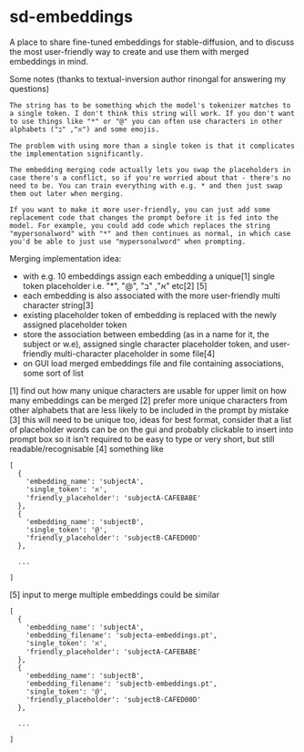 # sd-embeddings
A place to share fine-tuned embeddings for stable-diffusion, and to discuss the most user-friendly way to create and use them with merged embeddings in mind.

Some notes (thanks to textual-inversion author rinongal for answering my questions)

```
The string has to be something which the model's tokenizer matches to a single token. I don't think this string will work. If you don't want to use things like "*" or "@" you can often use characters in other alphabets ("א", "ב") and some emojis.

The problem with using more than a single token is that it complicates the implementation significantly.
```

```
The embedding merging code actually lets you swap the placeholders in case there's a conflict, so if you're worried about that - there's no need to be. You can train everything with e.g. * and then just swap them out later when merging.
```

```
If you want to make it more user-friendly, you can just add some replacement code that changes the prompt before it is fed into the model. For example, you could add code which replaces the string "mypersonalword" with "*" and then continues as normal, in which case you'd be able to just use "mypersonalword" when prompting.
```

Merging implementation idea:
* with e.g. 10 embeddings assign each embedding a unique[1] single token placeholder i.e. "*", "@", "א", "ב" etc[2] [5]
* each embedding is also associated with the more user-friendly multi character string[3]
* existing placeholder token of embedding is replaced with the newly assigned placeholder token
* store the association between embedding (as in a name for it, the subject or w.e), assigned single character placeholder token, and user-friendly multi-character placeholder in some file[4]
* on GUI load merged embeddings file and file containing associations, some sort of list 

[1] find out how many unique characters are usable for upper limit on how many embeddings can be merged
[2] prefer more unique characters from other alphabets that are less likely to be included in the prompt by mistake
[3] this will need to be unique too, ideas for best format, consider that a list of placeholder words can be on the gui and probably clickable to insert into prompt box so it isn't required to be easy to type or very short, but still readable/recognisable 
[4] something like
```
[
  {
    'embedding_name': 'subjectA',
    'single_token': 'א',
    'friendly_placeholder': 'subjectA-CAFEBABE'
  },
  {
    'embedding_name': 'subjectB',
    'single_token': '@',
    'friendly_placeholder': 'subjectB-CAFED00D'
  },
  
  ...
  
]
```

[5] input to merge multiple embeddings could be similar

```
[
  {
    'embedding_name': 'subjectA',
    'embedding_filename': 'subjecta-embeddings.pt',
    'single_token': 'א',
    'friendly_placeholder': 'subjectA-CAFEBABE'
  },
  {
    'embedding_name': 'subjectB',
    'embedding_filename': 'subjectb-embeddings.pt',
    'single_token': '@',
    'friendly_placeholder': 'subjectB-CAFED00D'
  },
  
  ...
  
]
```

